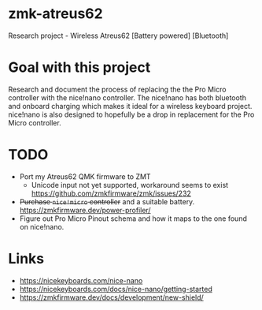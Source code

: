 # zmk-atreus62

Research project - Wireless Atreus62 [Battery powered] [Bluetooth]

# Goal with this project

Research and document the process of replacing the the Pro Micro controller with the nice!nano controller. The nice!nano has both bluetooth and onboard charging
which makes it ideal for a wireless keyboard project. nice!nano is also designed to hopefully be a drop in replacement for the Pro Micro controller. 

# TODO

- Port my Atreus62 QMK firmware to ZMT
  - Unicode input not yet supported, workaround seems to exist https://github.com/zmkfirmware/zmk/issues/232
- ~~Purchase `nice!micro` controller~~ and a suitable battery. https://zmkfirmware.dev/power-profiler/
- Figure out Pro Micro Pinout schema and how it maps to the one found on nice!nano.

# Links

- https://nicekeyboards.com/nice-nano
- https://nicekeyboards.com/docs/nice-nano/getting-started
- https://zmkfirmware.dev/docs/development/new-shield/
